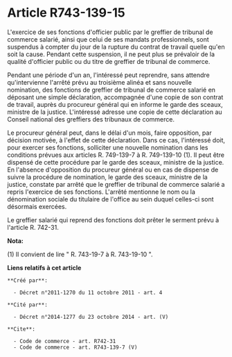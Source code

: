 # Article R743-139-15

L'exercice de ses fonctions d'officier public par le greffier de tribunal de commerce salarié, ainsi que celui de ses mandats
professionnels, sont suspendus à compter du jour de la rupture du contrat de travail quelle qu'en soit la cause. Pendant
cette suspension, il ne peut plus se prévaloir de la qualité d'officier public ou du titre de greffier de tribunal de
commerce. 

Pendant une période d'un an, l'intéressé peut reprendre, sans attendre qu'intervienne l'arrêté prévu au troisième alinéa et
sans nouvelle nomination, des fonctions de greffier de tribunal de commerce salarié en déposant une simple déclaration,
accompagnée d'une copie de son contrat de travail, auprès du procureur général qui en informe le garde des sceaux, ministre
de la justice. L'intéressé adresse une copie de cette déclaration au Conseil national des greffiers des tribunaux de
commerce. 

Le procureur général peut, dans le délai d'un mois, faire opposition, par décision motivée, à l'effet de cette déclaration.
Dans ce cas, l'intéressé doit, pour exercer ses fonctions, solliciter une nouvelle nomination dans les conditions prévues aux
articles R. 749-139-7 à R. 749-139-10 (1). Il peut être dispensé de cette procédure par le garde des sceaux, ministre de la
justice. En l'absence d'opposition du procureur général ou en cas de dispense de suivre la procédure de nomination, le garde
des sceaux, ministre de la justice, constate par arrêté que le greffier de tribunal de commerce salarié a repris l'exercice
de ses fonctions. L'arrêté mentionne le nom ou la dénomination sociale du titulaire de l'office au sein duquel celles-ci sont
désormais exercées. 

Le greffier salarié qui reprend des fonctions doit prêter le serment prévu à l'article R. 742-31.

**Nota:**

(1) Il convient de lire " R. 743-19-7 à R. 743-19-10 ".

**Liens relatifs à cet article**

	**Créé par**:

	  - Décret n°2011-1270 du 11 octobre 2011 - art. 4

	**Cité par**:

	  - Décret n°2014-1277 du 23 octobre 2014 - art. (V)

	**Cite**:

	  - Code de commerce - art. R742-31
	  - Code de commerce - art. R743-139-7 (V)
